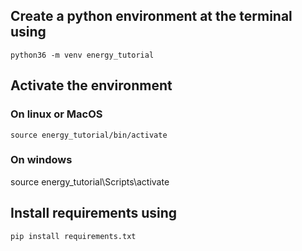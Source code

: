 ## Create a python environment at the terminal using

```
python36 -m venv energy_tutorial
```

## Activate the environment

### On linux or MacOS
```
source energy_tutorial/bin/activate
```
### On windows
source energy_tutorial\Scripts\activate

## Install requirements using
```
pip install requirements.txt
```